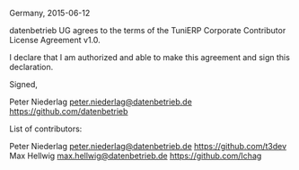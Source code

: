 Germany, 2015-06-12

datenbetrieb UG agrees to the terms of the TuniERP Corporate Contributor License
Agreement v1.0.

I declare that I am authorized and able to make this agreement and sign this
declaration.

Signed,

Peter Niederlag peter.niederlag@datenbetrieb.de https://github.com/datenbetrieb

List of contributors:

Peter Niederlag peter.niederlag@datenbetrieb.de https://github.com/t3dev
Max Hellwig max.hellwig@datenbetrieb.de https://github.com/Ichag
